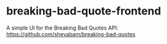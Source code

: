 # breaking-bad-quote-frontend

A simple UI for the Breaking Bad Quotes API: https://github.com/shevabam/breaking-bad-quotes
